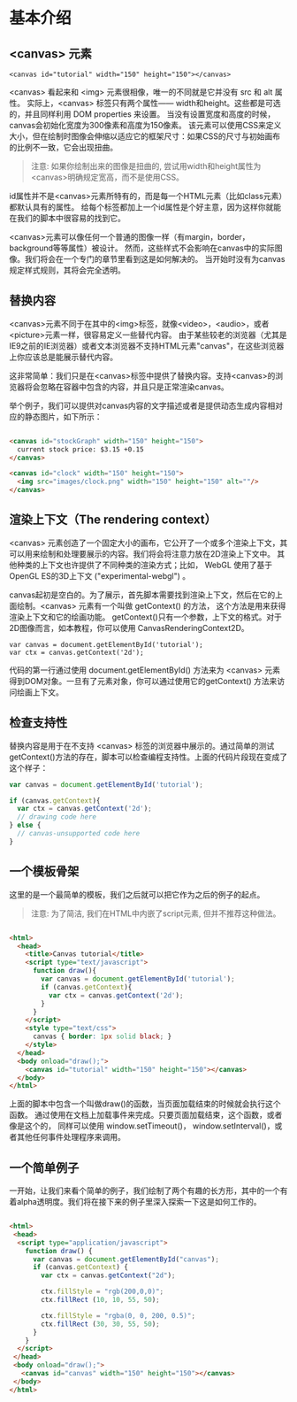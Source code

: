 # 基本介绍

## \<canvas\> 元素

    <canvas id="tutorial" width="150" height="150"></canvas>
    
\<canvas\> 看起来和 \<img\> 元素很相像，唯一的不同就是它并没有 src 和 alt 属性。
实际上，\<canvas\> 标签只有两个属性—— width和height。这些都是可选的，并且同样利用 DOM properties 来设置。
当没有设置宽度和高度的时候，canvas会初始化宽度为300像素和高度为150像素。
该元素可以使用CSS来定义大小，但在绘制时图像会伸缩以适应它的框架尺寸：如果CSS的尺寸与初始画布的比例不一致，它会出现扭曲。

> 注意: 如果你绘制出来的图像是扭曲的, 尝试用width和height属性为\<canvas>明确规定宽高，而不是使用CSS。

id属性并不是\<canvas>元素所特有的，而是每一个HTML元素（比如class元素）都默认具有的属性。
给每个标签都加上一个id属性是个好主意，因为这样你就能在我们的脚本中很容易的找到它。

\<canvas>元素可以像任何一个普通的图像一样（有margin，border，background等等属性）被设计。
然而，这些样式不会影响在canvas中的实际图像。我们将会在一个专门的章节里看到这是如何解决的。
当开始时没有为canvas规定样式规则，其将会完全透明。

## 替换内容

\<canvas\>元素不同于在其中的\<img\>标签，就像\<video\>，\<audio\>，或者 \<picture\>元素一样，很容易定义一些替代内容。
由于某些较老的浏览器（尤其是IE9之前的IE浏览器）或者文本浏览器不支持HTML元素"canvas"，在这些浏览器上你应该总是能展示替代内容。

这非常简单：我们只是在\<canvas>标签中提供了替换内容。支持\<canvas>的浏览器将会忽略在容器中包含的内容，并且只是正常渲染canvas。

举个例子，我们可以提供对canvas内容的文字描述或者是提供动态生成内容相对应的静态图片，如下所示：

```html

<canvas id="stockGraph" width="150" height="150">
  current stock price: $3.15 +0.15
</canvas>

<canvas id="clock" width="150" height="150">
  <img src="images/clock.png" width="150" height="150" alt=""/>
</canvas>

```

## 渲染上下文（The rendering context）

\<canvas\> 元素创造了一个固定大小的画布，它公开了一个或多个渲染上下文，其可以用来绘制和处理要展示的内容。我们将会将注意力放在2D渲染上下文中。
其他种类的上下文也许提供了不同种类的渲染方式；比如， WebGL 使用了基于OpenGL ES的3D上下文 ("experimental-webgl") 。

canvas起初是空白的。为了展示，首先脚本需要找到渲染上下文，然后在它的上面绘制。\<canvas\> 元素有一个叫做 getContext() 的方法，
这个方法是用来获得渲染上下文和它的绘画功能。
getContext()只有一个参数，上下文的格式。对于2D图像而言，如本教程，你可以使用 CanvasRenderingContext2D。

    var canvas = document.getElementById('tutorial');
    var ctx = canvas.getContext('2d');

代码的第一行通过使用 document.getElementById() 方法来为 \<canvas\> 元素得到DOM对象。一旦有了元素对象，你可以通过使用它的getContext() 方法来访问绘画上下文。

## 检查支持性

替换内容是用于在不支持 \<canvas\> 标签的浏览器中展示的。通过简单的测试getContext()方法的存在，脚本可以检查编程支持性。上面的代码片段现在变成了这个样子：

```javascript
var canvas = document.getElementById('tutorial');

if (canvas.getContext){
  var ctx = canvas.getContext('2d');
  // drawing code here
} else {
  // canvas-unsupported code here
}
```

## 一个模板骨架

这里的是一个最简单的模板，我们之后就可以把它作为之后的例子的起点。

> 注意: 为了简洁, 我们在HTML中内嵌了script元素, 但并不推荐这种做法。

```html

<html>
  <head>
    <title>Canvas tutorial</title>
    <script type="text/javascript">
      function draw(){
        var canvas = document.getElementById('tutorial');
        if (canvas.getContext){
          var ctx = canvas.getContext('2d');
        }
      }
    </script>
    <style type="text/css">
      canvas { border: 1px solid black; }
    </style>
  </head>
  <body onload="draw();">
    <canvas id="tutorial" width="150" height="150"></canvas>
  </body>
</html>

```

上面的脚本中包含一个叫做draw()的函数，当页面加载结束的时候就会执行这个函数。
通过使用在文档上加载事件来完成。只要页面加载结束，这个函数，或者像是这个的，
同样可以使用 window.setTimeout()， window.setInterval()，或者其他任何事件处理程序来调用。


## 一个简单例子

一开始，让我们来看个简单的例子，我们绘制了两个有趣的长方形，其中的一个有着alpha透明度。我们将在接下来的例子里深入探索一下这是如何工作的。

```html

<html>
 <head>
  <script type="application/javascript">
    function draw() {
      var canvas = document.getElementById("canvas");
      if (canvas.getContext) {
        var ctx = canvas.getContext("2d");

        ctx.fillStyle = "rgb(200,0,0)";
        ctx.fillRect (10, 10, 55, 50);

        ctx.fillStyle = "rgba(0, 0, 200, 0.5)";
        ctx.fillRect (30, 30, 55, 50);
      }
    }
  </script>
 </head>
 <body onload="draw();">
   <canvas id="canvas" width="150" height="150"></canvas>
 </body>
</html>


```


